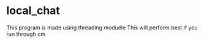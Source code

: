 # local_chat
This program is made using threading moduele
This will perform best if you run through cm
